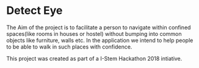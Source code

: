 # Detect Eye
The Aim of the project is to facilitate a person to navigate within confined spaces(like rooms in houses or hostel) without bumping into common objects like furniture, walls etc. In the application we intend to help people to be able to walk in such places with confidence.

This project was created as part of a I-Stem Hackathon 2018 intiative.
